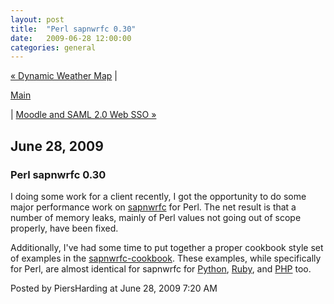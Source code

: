 ```yaml
---
layout: post
title:  "Perl sapnwrfc 0.30"
date:   2009-06-28 12:00:00
categories: general
---
```

<p align="right">

<a href="http://www.piersharding.com/blog/archives/2009/04/dynamic_weather.html">&laquo; Dynamic Weather Map</a> |

<a href="http://www.piersharding.com/blog/">Main</a>

| <a href="http://www.piersharding.com/blog/archives/2009/08/moodle_and_saml.html">Moodle and SAML 2.0 Web SSO &raquo;</a>

</p>

<h2>June 28, 2009</h2>

<h3>Perl sapnwrfc 0.30</h3>

<p>I doing some work for a client recently, I got the opportunity to do some major performance work on <a href="http://search.cpan.org/dist/sapnwrfc/">sapnwrfc</a> for Perl.  The net result is that a number of memory leaks, mainly of Perl values not going out of scope properly, have been fixed.</p>

<p>Additionally, I've had some time to put together a proper cookbook style set of examples in the <a href="http://search.cpan.org/dist/sapnwrfc/sapnwrfc-cookbook.pod">sapnwrfc-cookbook</a>.  These examples, while specifically for Perl, are almost identical for sapnwrfc for <a href="http://cheeseshop.python.org/pypi/sapnwrfc/">Python</a>, <a href="http://raa.ruby-lang.org/project/sapnwrfc">Ruby</a>, and <a href="http://www.piersharding.com/download/php/sapnwrfc/">PHP</a> too.</p>

<div id="a000082more"><div id="more">

</div></div>

<p class="posted">Posted by PiersHarding at June 28, 2009  7:20 AM</p>





